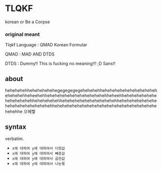 # TLQKF

korean or Be a Corpse

### original meant
Tlqkf Language : QMAD Korean Formular

QMAD : MAD AND DTDS

DTDS : Dummy!! This is fucking no meaning!!! ;D Sans!!

## about

hehehehehhehehehehehegegegegegehehehehhehehehehehehehehehehehehehehehheheehehhehehehehehehehehehehehehheheehhehehehehehehehehehehehehhehehehehehhehehehehehehehehehehehhehehehehehehehehehehehehehehehehehhehehehehehehehehehehehehehehehehehehehehehehehhe
으헤헿

## syntax

verbatim.

- `x에 대하여 y에 대하여서 더한값`
- `x에 대하여 y에 대하여서 빼준값`
- `x에 대하여 y에 대하여서 곱한값`
- `x에 대하여 y에 대하여서 나눈몫`
